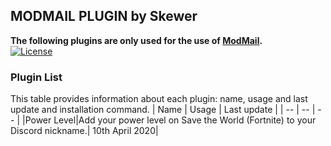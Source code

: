 ## **MODMAIL PLUGIN by Skewer**
**The following plugins are only used for the use of [ModMail](https://github.com/kyb3r/modmail).**
<br>[![License](http://img.shields.io/:license-mit-blue.svg)](http://doge.mit-license.org)



### Plugin List
This table provides information about each plugin: name, usage and last update and installation command.
|    Name   |   Usage   |  Last update |
|     --    |     --    |       --     |
|Power Level|Add your power level on Save the World (Fortnite) to your Discord nickname.| 10th April 2020|
